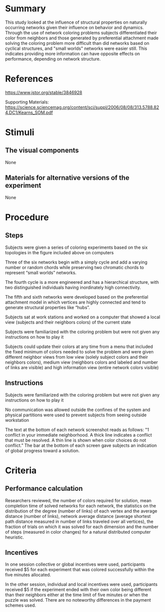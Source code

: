 # Summary
This study looked at the influence of structural properties on naturally occurring networks given their influence on behavior and dynamics. Through the use of network coloring problems subjects differentiated their color from neighbors and those generated by preferential attachment made solving the coloring problem more difficult than did networks based on cyclical structures, and "small worlds" networks were easier still. This indicates providing more information can have opposite effects on performance, depending on network structure. 


# References
https://www.jstor.org/stable/3846928

Supporting Materials: https://science.sciencemag.org/content/sci/suppl/2006/08/08/313.5788.824.DC1/Kearns_SOM.pdf

# Stimuli
## The visual components
None 

## Materials for alternative versions of the experiment 
None

# Procedure
## Steps

Subjects were given a series of coloring experiments based on the six topologies in the figure included above on computers 

Three of the six networks begin with a simply cycle and add a varying number or random chords while preserving two chromatic chords to represent “small worlds” networks. 

The fourth cycle is a more engineered and has a hierarchical structure, with two distinguished individuals
 having inordinately high connectivity. 

The fifth and sixth networks were developed based on the preferential attachment model in which vertices are highly connected and  tend to generate structural properties like “hubs”. 


Subjects sat at work stations and worked on a computer that showed a local view (subjects and their neighbors colors) of the current state

Subjects were familiarized with the coloring problem but were not given any instructions on how to play it 

Subjects could update their colors at any time from a menu that included the fixed minimum of colors needed to solve the problem and were given different neighbor views from low view (solely subject colors and their neighbors colors), medium view (neighbors colors and labeled and number of links are visible) and high information view (entire network colors visible)

## Instructions

Subjects were familiarized with the coloring problem but were not given any instructions on how to play it 

No communication was allowed outside the confines of the system and physical partitions were used to prevent subjects from seeing outside workstation 


The text at the bottom of each network screenshot reads as follows: "1 conflict in your immediate neighborhood. A thick line indicates a conflict that must be 
resolved. A thin line is shown when color choices do not conflict.” The bar at the bottom of each screen gave subjects an indication of global progress toward a 
solution.

# Criteria
## Performance calculation

Researchers reviewed, the number of colors required for solution, mean completion time of solved networks for each network, the statistics on the distribution of the degree (number of links) of each vertex and the average distance (number of links), network average distance (average shortest path distance measured in number of links traveled over all vertices),  the fraction of trials on which it was solved for each dimension and the number of steps (measured in color changes) for a natural distributed computer heuristic. 

## Incentives

In one session collective or global incentives were used, participants received $5 for each experiment that was colored successfully within the five minutes 
allocated. 

In the other session, individual and local incentives were used, participants received $5 if the experiment ended with their own color being different than 
their neighbors either at the time limit of five minutes or when the puzzle was solved. There are no noteworthy differences in the payment schemes used. 


